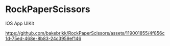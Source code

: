 # RockPaperScissors
IOS App UIKit


https://github.com/bakebrlkk/RockPaperScissors/assets/119001855/4f856c1d-75ed-468e-8b83-24c3959ef146

